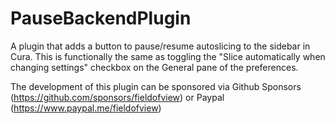 # PauseBackendPlugin
A plugin that adds a button to pause/resume autoslicing to the sidebar in Cura.
This is functionally the same as toggling the "Slice automatically when changing settings" checkbox on the
General pane of the preferences.

The development of this plugin can be sponsored via Github Sponsors (https://github.com/sponsors/fieldofview) or Paypal (https://www.paypal.me/fieldofview)